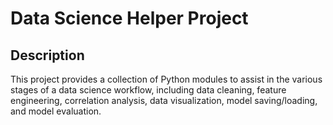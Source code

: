 # Data Science Helper Project

## Description
This project provides a collection of Python modules to assist in the various stages of a data science workflow, including data cleaning, feature engineering, correlation analysis, data visualization, model saving/loading, and model evaluation.